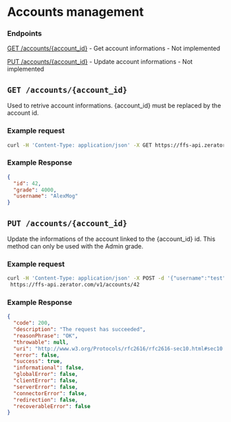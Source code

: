 # Accounts management

### Endpoints
[GET /accounts/{account_id}](/Doc/API/v1/Accounts.md#get-accountsaccount_id) - Get account informations - Not implemented

[PUT /accounts/{account_id}](/Doc/API/v1/Accounts.md#put-accountsaccount_id) - Update account informations - Not implemented

## `GET /accounts/{account_id}`

Used to retrive account informations. {account_id} must be replaced by the account id.

### Example request

```bash
curl -H 'Content-Type: application/json' -X GET https://ffs-api.zerator.com/v1/accounts/42
```

### Example Response

```json
{
  "id": 42,
  "grade": 4000,
  "username": "AlexMog"
}
```

## `PUT /accounts/{account_id}`

Update the informations of the account linked to the {account_id} id. This method can only be used with the Admin grade.

### Example request

```bash
curl -H 'Content-Type: application/json' -X POST -d '{"username":"test","email":"test@test.test","grade":4000}' \
 https://ffs-api.zerator.com/v1/accounts/42
```

### Example Response

```json
{
  "code": 200,
  "description": "The request has succeeded",
  "reasonPhrase": "OK",
  "throwable": null,
  "uri": "http://www.w3.org/Protocols/rfc2616/rfc2616-sec10.html#sec10.2.1",
  "error": false,
  "success": true,
  "informational": false,
  "globalError": false,
  "clientError": false,
  "serverError": false,
  "connectorError": false,
  "redirection": false,
  "recoverableError": false
}
```
